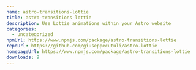 ```yaml
---
name: astro-transitions-lottie
title: astro-transitions-lottie
description: Use Lottie animations within your Astro website
categories:
  - uncategorized
npmUrl: https://www.npmjs.com/package/astro-transitions-lottie
repoUrl: https://github.com/giuseppecutuli/astro-lottie
homepageUrl: https://www.npmjs.com/package/astro-transitions-lottie
downloads: 9
---
```

